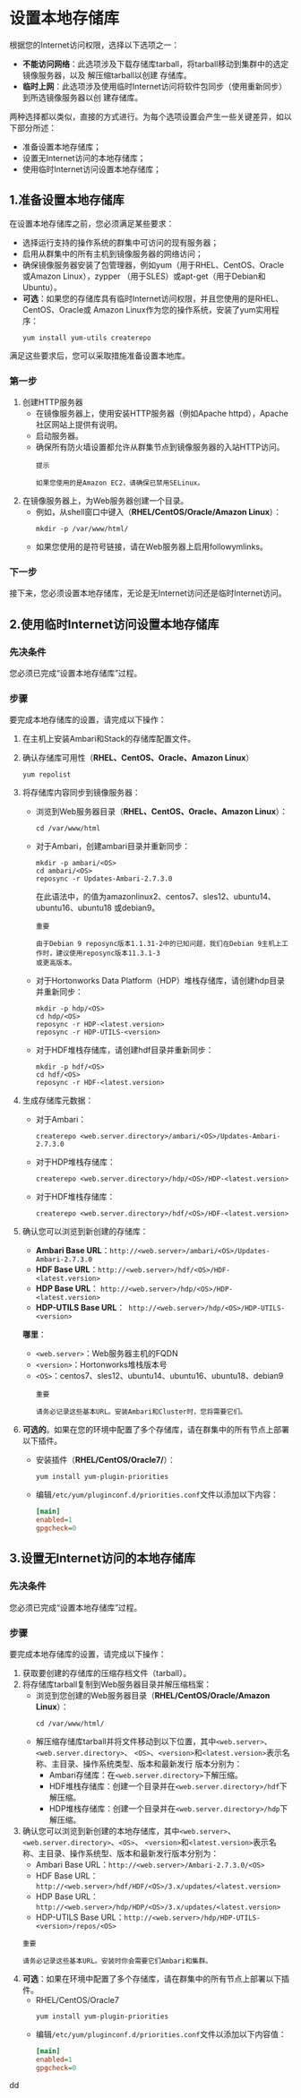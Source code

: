 设置本地存储库
================================================================================
根据您的Internet访问权限，选择以下选项之一：
+ **不能访问网络**：此选项涉及下载存储库tarball，将tarball移动到集群中的选定镜像服务器，以及
解压缩tarball以创建
存储库。
+ **临时上网**：此选项涉及使用临时Internet访问将软件包同步（使用重新同步）到所选镜像服务器以创
建存储库。

两种选择都以类似，直接的方式进行。为每个选项设置会产生一些关键差异，如以下部分所述：
+ 准备设置本地存储库；
+ 设置无Internet访问的本地存储库；
+ 使用临时Internet访问设置本地存储库；

## 1.准备设置本地存储库
在设置本地存储库之前，您必须满足某些要求：
+ 选择运行支持的操作系统的群集中可访问的现有服务器；
+ 启用从群集中的所有主机到镜像服务器的网络访问；
+ 确保镜像服务器安装了包管理器，例如yum（用于RHEL、CentOS、Oracle或Amazon Linux），zypper
（用于SLES）或apt-get（用于Debian和Ubuntu）。
+ **可选**：如果您的存储库具有临时Internet访问权限，并且您使用的是RHEL、CentOS、Oracle或
Amazon Linux作为您的操作系统，安装了yum实用程序：
    ```shell
    yum install yum-utils createrepo
    ```

满足这些要求后，您可以采取措施准备设置本地库。

### 第一步
1. 创建HTTP服务器
    + 在镜像服务器上，使用安装HTTP服务器（例如Apache httpd），Apache社区网站上提供有说明。
    + 启动服务器。
    + 确保所有防火墙设置都允许从群集节点到镜像服务器的入站HTTP访问。
        ```
        提示

        如果您使用的是Amazon EC2，请确保已禁用SELinux。
        ```
2. 在镜像服务器上，为Web服务器创建一个目录。
    + 例如，从shell窗口中键入（**RHEL/CentOS/Oracle/Amazon Linux**）：
        ```shell
        mkdir -p /var/www/html/
        ```
    + 如果您使用的是符号链接，请在Web服务器上启用followymlinks。

### 下一步
接下来，您必须设置本地存储库，无论是无Internet访问还是临时Internet访问。

## 2.使用临时Internet访问设置本地存储库

### 先决条件
您必须已完成“设置本地存储库”过程。

### 步骤
要完成本地存储库的设置，请完成以下操作：
1. 在主机上安装Ambari和Stack的存储库配置文件。
2. 确认存储库可用性（**RHEL、CentOS、Oracle、Amazon Linux**）
    ```shell
    yum repolist
    ```
3. 将存储库内容同步到镜像服务器：
    + 浏览到Web服务器目录（**RHEL、CentOS、Oracle、Amazon Linux**）：
        ```shell
        cd /var/www/html
        ```
    + 对于Ambari，创建ambari目录并重新同步：
        ```shell
        mkdir -p ambari/<OS>
        cd ambari/<OS>
        reposync -r Updates-Ambari-2.7.3.0
        ```
        在此语法中，<OS>的值为amazonlinux2、centos7、sles12、ubuntu14、ubuntu16、ubuntu18
        或debian9。
        ```
        重要

        由于Debian 9 reposync版本1.1.31-2中的已知问题，我们在Debian 9主机上工作时，建议使用reposync版本11.3.1-3
        或更高版本。
        ```
    + 对于Hortonworks Data Platform（HDP）堆栈存储库，请创建hdp目录并重新同步：
        ```shell
        mkdir -p hdp/<OS>
        cd hdp/<OS>
        reposync -r HDP-<latest.version>
        reposync -r HDP-UTILS-<version>
        ```
    + 对于HDF堆栈存储库，请创建hdf目录并重新同步：
        ```shell
        mkdir -p hdf/<OS>
        cd hdf/<OS>
        reposync -r HDF-<latest.version>
        ```
4. 生成存储库元数据：
    + 对于Ambari：
        ```shell
        createrepo <web.server.directory>/ambari/<OS>/Updates-Ambari-2.7.3.0
        ```
    + 对于HDP堆栈存储库：
        ```shell
        createrepo <web.server.directory>/hdp/<OS>/HDP-<latest.version>
        ```
    + 对于HDF堆栈存储库：
        ```shell
        createrepo <web.server.directory>/hdf/<OS>/HDF-<latest.version>
        ```
5. 确认您可以浏览到新创建的存储库：
    + **Ambari Base URL**：`http://<web.server>/ambari/<OS>/Updates-Ambari-2.7.3.0`
    + **HDF Base URL**：`http://<web.server>/hdf/<OS>/HDF-<latest.version>`
    + **HDP Base URL**： `http://<web.server>/hdp/<OS>/HDP-<latest.version>`
    + **HDP-UTILS Base URL**：` http://<web.server>/hdp/<OS>/HDP-UTILS-<version>`

    **哪里**：
    + `<web.server>`：Web服务器主机的FQDN
    + `<version>`：Hortonworks堆栈版本号
    + `<OS>`：centos7、sles12、ubuntu14、ubuntu16、ubuntu18、debian9
        ```
        重要

        请务必记录这些基本URL。安装Ambari和Cluster时，您将需要它们。
        ```
6. **可选的**。如果在您的环境中配置了多个存储库，请在群集中的所有节点上部署以下插件。
    + 安装插件（**RHEL/CentOS/Oracle7/**）：
        ```shell
        yum install yum-plugin-priorities
        ```
    + 编辑`/etc/yum/pluginconf.d/priorities.conf`文件以添加以下内容：
        ```ini
        [main]
        enabled=1
        gpgcheck=0
        ```

## 3.设置无Internet访问的本地存储库

### 先决条件
您必须已完成“设置本地存储库”过程。

### 步骤
要完成本地存储库的设置，请完成以下操作：
1. 获取要创建的存储库的压缩存档文件（tarball）。
2. 将存储库tarball复制到Web服务器目录并解压缩档案：
    + 浏览到您创建的Web服务器目录（**RHEL/CentOS/Oracle/Amazon Linux**）：
        ```shell
        cd /var/www/html/
        ```
    + 解压缩存储库tarball并将文件移动到以下位置，其中`<web.server>`、`<web.server.directory>`、
    `<OS>`、`<version>`和`<latest.version>`表示名称、主目录、操作系统类型、版本和最新发行
    版本分别为：
        - Ambari存储库：在`<web.server.directory>`下解压缩。
        - HDF堆栈存储库：创建一个目录并在`<web.server.directory>/hdf`下解压缩。
        - HDP堆栈存储库：创建一个目录并在`<web.server.directory>/hdp`下解压缩。
3. 确认您可以浏览到新创建的本地存储库，其中`<web.server>`、`<web.server.directory>`、`<OS>`、
`<version>`和`<latest.version>`表示名称、主目录、操作系统型、版本和最新发行版本分别为：
    + Ambari Base URL：`http://<web.server>/Ambari-2.7.3.0/<OS>`
    + HDF Base URL：`http://<web.server>/hdf/HDF/<OS>/3.x/updates/<latest.version>`
    + HDP Base URL：`http://<web.server>/hdp/HDP/<OS>/3.x/updates/<latest.version>`
    + HDP-UTILS Base URL：`http://<web.server>/hdp/HDP-UTILS-<version>/repos/<OS>`
    ```
    重要

    请务必记录这些基本URL。安装时你会需要它们Ambari和集群。
    ```
4. **可选**：如果在环境中配置了多个存储库，请在群集中的所有节点上部署以下插件。
    + RHEL/CentOS/Oracle7
        ```shell
        yum install yum-plugin-priorities
        ```
    + 编辑`/etc/yum/pluginconf.d/priorities.conf`文件以添加以下内容值：
        ```ini
        [main]
        enabled=1
        gpgcheck=0
        ```


































dd
